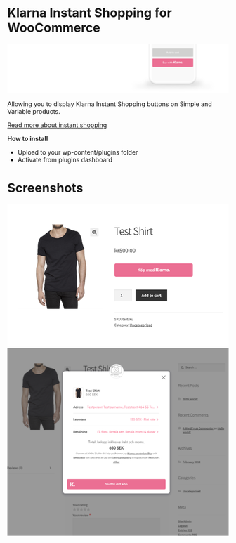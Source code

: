 # Klarna Instant Shopping for WooCommerce

![banner](assets/banner.png)

Allowing you to display Klarna Instant Shopping buttons on Simple and Variable products. 

[Read more about instant shopping](https://www.klarna.com/uk/business/products/instant-shopping/)

**How to install**
* Upload to your wp-content/plugins folder
* Activate from plugins dashboard

# Screenshots

![banner](assets/demoscreen.png)
![banner](assets/demoscreen2.png)